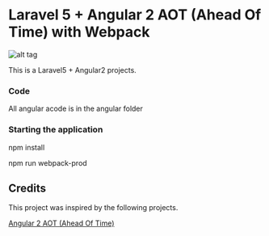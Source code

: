 # Laravel 5 + Angular 2 AOT (Ahead Of Time) with Webpack 

![alt tag](http://i.imgur.com/3sileJw.png)

This is a  Laravel5 + Angular2 projects.

### Code

All angular acode is in the angular folder

### Starting the application

npm install

npm run webpack-prod

## Credits

This project was inspired by the following projects.

[Angular 2 AOT (Ahead Of Time)](https://github.com/blacksonic/angular2-aot-webpack)


